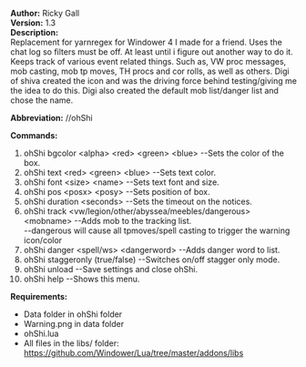 **Author:** Ricky Gall  
**Version:** 1.3  
**Description:**  
Replacement for yarnregex for Windower 4 I made for a friend. Uses the chat log so filters must be off. At least until i figure out another way to do it. Keeps track of various event related things. Such as, VW proc messages, mob casting, mob tp moves, TH procs and cor rolls, as well as others. Digi of shiva created the icon and was the driving force behind testing/giving me the idea to do this. Digi also created the default mob list/danger list and chose the name.

**Abbreviation:** //ohShi

**Commands:**
 1. ohShi bgcolor &lt;alpha&gt; &lt;red&gt; &lt;green&gt; &lt;blue&gt; --Sets the color of the box.
 2. ohShi text &lt;red&gt; &lt;green&gt; &lt;blue&gt; --Sets text color.
 2. ohShi font &lt;size&gt; &lt;name&gt; --Sets text font and size.
 3. ohShi pos &lt;posx&gt; &lt;posy&gt; --Sets position of box.
 4. ohShi duration &lt;seconds&gt; --Sets the timeout on the notices.
 5. ohShi track &lt;vw/legion/other/abyssea/meebles/dangerous&gt; &lt;mobname&gt; --Adds mob to the tracking list.<br/>--dangerous will cause all tpmoves/spell casting to trigger the warning icon/color
 6. ohShi danger &lt;spell/ws&gt; &lt;dangerword&gt; --Adds danger word to list.
 7. ohShi staggeronly (true/false) --Switches on/off stagger only mode.
 8. ohShi unload --Save settings and close ohShi.
 9. ohShi help --Shows this menu.


**Requirements:**
* Data folder in ohShi folder
* Warning.png in data folder
* ohShi.lua
* All files in the libs/ folder: https://github.com/Windower/Lua/tree/master/addons/libs